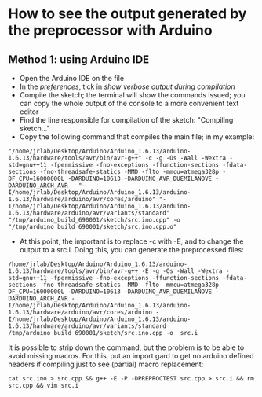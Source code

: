 # How to see the output generated by the preprocessor with Arduino

## Method 1: using Arduino IDE

- Open the Arduino IDE on the file
- In the *preferences*, tick in *show verbose output during compilation*
- Compile the sketch; the terminal will show the commands issued; you can copy the whole output of the console to a more convenient text editor
- Find the line responsible for compilation of the sketch: "Compiling sketch..."
- Copy the following command that compiles the main file; in my example:

```
"/home/jrlab/Desktop/Arduino/Arduino_1.6.13/arduino-1.6.13/hardware/tools/avr/bin/avr-g++" -c -g -Os -Wall -Wextra -std=gnu++11 -fpermissive -fno-exceptions -ffunction-sections -fdata-sections -fno-threadsafe-statics -MMD -flto -mmcu=atmega328p -DF_CPU=16000000L -DARDUINO=10613 -DARDUINO_AVR_DUEMILANOVE -DARDUINO_ARCH_AVR   "-I/home/jrlab/Desktop/Arduino/Arduino_1.6.13/arduino-1.6.13/hardware/arduino/avr/cores/arduino" "-I/home/jrlab/Desktop/Arduino/Arduino_1.6.13/arduino-1.6.13/hardware/arduino/avr/variants/standard" "/tmp/arduino_build_690001/sketch/src.ino.cpp" -o "/tmp/arduino_build_690001/sketch/src.ino.cpp.o"
```

- At this point, the important is to replace -c with -E, and to change the output to a src.i. Doing this, you can generate the preprocessed files:

```
/home/jrlab/Desktop/Arduino/Arduino_1.6.13/arduino-1.6.13/hardware/tools/avr/bin/avr-g++ -E -g -Os -Wall -Wextra -std=gnu++11 -fpermissive -fno-exceptions -ffunction-sections -fdata-sections -fno-threadsafe-statics -MMD -flto -mmcu=atmega328p -DF_CPU=16000000L -DARDUINO=10613 -DARDUINO_AVR_DUEMILANOVE -DARDUINO_ARCH_AVR -I/home/jrlab/Desktop/Arduino/Arduino_1.6.13/arduino-1.6.13/hardware/arduino/avr/cores/arduino -I/home/jrlab/Desktop/Arduino/Arduino_1.6.13/arduino-1.6.13/hardware/arduino/avr/variants/standard /tmp/arduino_build_690001/sketch/src.ino.cpp -o  src.i
```

It is possible to strip down the command, but the problem is to be able to avoid missing macros. For this, put an import gard to get no arduino defined headers if compiling just to see (partial) macro replacement:

```
cat src.ino > src.cpp && g++ -E -P -DPREPROCTEST src.cpp > src.i && rm src.cpp && vim src.i
```